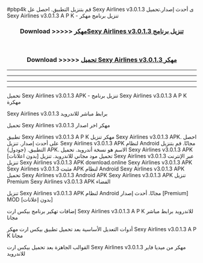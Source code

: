 #pbp4k قم بتنزيل التطبيق. احصل عل Sexy Airlines v3.0.1.3 ى أحدث إصدار.تحميل Sexy Airlines v3.0.1.3 A P K - تنزيل برنامج مهكر



<div align="center">
<h3>Download >>>>> <a href="https://ar-sites.web.app/?ar= Sexy Airlines v3.0.1.3">مهكرSexy Airlines v3.0.1.3 تنزيل برنامج</a></h3><br>

<h3>Download >>>>> <a href="https://ar-sites.web.app/?ar= Sexy Airlines v3.0.1.3">تحميل Sexy Airlines v3.0.1.3 مهكر</a></h3>
</div>


----------------------------------------------------------

----------------------------------------------------------

----------------------------------------------------------

----------------------------------------------------------


تحميل Sexy Airlines v3.0.1.3 APK - تنزيل برنامج Sexy Airlines v3.0.1.3 A P K مهكرة

Sexy Airlines v3.0.1.3 برابط مباشر للاندرويد

تحميل Sexy Airlines v3.0.1.3 مهكر اخر اصدار

تطبيق Sexy Airlines v3.0.1.3 A P K مهكر
تنزيل Sexy Airlines v3.0.1.3 APK. احصل على أحدث إصدار.
تنزيل Sexy Airlines v3.0.1.3 APK لنظام Android مجانًا.
قم بتنزيل التطبيق. {جودول} APK. الاسم هو نسخة أندرويد.
تحميل Sexy Airlines v3.0.1.3 APK [بدون اعلانات]
تحميل مود مجاني للاندرويد.
تنزيل Sexy Airlines v3.0.1.3 عبر الإنترنت
تنزيل Sexy Airlines v3.0.1.3 APK
download.online Sexy Airlines v3.0.1.3 APK
Sexy Airlines v3.0.1.3 مثبت APK لنظام Android
Sexy Airlines v3.0.1.3 APK
تحميل Sexy Airlines v3.0.1.3 Android APK
Sexy Airlines v3.0.1.3 APK تنزيل Premium
Sexy Airlines v3.0.1.3 APK الفضاء

تنزيل Sexy Airlines v3.0.1.3 APK لنظام Android مجانًا. أحدث إصدار [Premium] MOD [بدون إعلانات]

إضافات تهكير برنامج بيكس ارت Sexy Airlines v3.0.1.3 A P K للاندرويد برابط مباشر مجانا

أدوات التعديل الأساسية بعد تحميل تطبيق بيكس ارت مهكر Sexy Airlines v3.0.1.3 A P K مجانا

القوالب الجاهزة بعد تحميل بيكس ارت Sexy Airlines v3.0.1.3 مهكر من ميديا فاير للاندرويد



